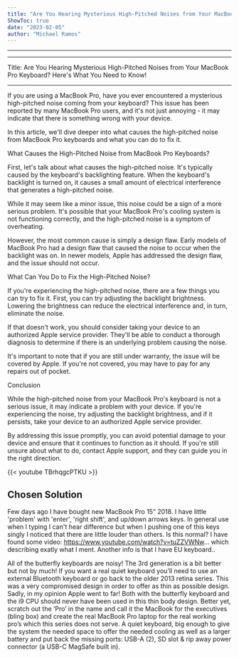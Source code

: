 ```yaml
---
title: "Are You Hearing Mysterious High-Pitched Noises from Your MacBook Pro Keyboard? Here's What You Need to Know!"
ShowToc: true 
date: "2023-02-05"
author: "Michael Ramos"
---
```

*****
________________________________________

Title: Are You Hearing Mysterious High-Pitched Noises from Your MacBook Pro Keyboard? Here's What You Need to Know!

________________________________________

If you are using a MacBook Pro, have you ever encountered a mysterious high-pitched noise coming from your keyboard? This issue has been reported by many MacBook Pro users, and it's not just annoying - it may indicate that there is something wrong with your device.

In this article, we'll dive deeper into what causes the high-pitched noise from MacBook Pro keyboards and what you can do to fix it.

What Causes the High-Pitched Noise from MacBook Pro Keyboards?

First, let's talk about what causes the high-pitched noise. It's typically caused by the keyboard's backlighting feature. When the keyboard's backlight is turned on, it causes a small amount of electrical interference that generates a high-pitched noise.

While it may seem like a minor issue, this noise could be a sign of a more serious problem. It's possible that your MacBook Pro's cooling system is not functioning correctly, and the high-pitched noise is a symptom of overheating.

However, the most common cause is simply a design flaw. Early models of MacBook Pro had a design flaw that caused the noise to occur when the backlight was on. In newer models, Apple has addressed the design flaw, and the issue should not occur.

What Can You Do to Fix the High-Pitched Noise?

If you're experiencing the high-pitched noise, there are a few things you can try to fix it. First, you can try adjusting the backlight brightness. Lowering the brightness can reduce the electrical interference and, in turn, eliminate the noise.

If that doesn't work, you should consider taking your device to an authorized Apple service provider. They'll be able to conduct a thorough diagnosis to determine if there is an underlying problem causing the noise.

It's important to note that if you are still under warranty, the issue will be covered by Apple. If you're not covered, you may have to pay for any repairs out of pocket.

Conclusion

While the high-pitched noise from your MacBook Pro's keyboard is not a serious issue, it may indicate a problem with your device. If you're experiencing the noise, try adjusting the backlight brightness, and if it persists, take your device to an authorized Apple service provider.

By addressing this issue promptly, you can avoid potential damage to your device and ensure that it continues to function as it should. If you're still unsure about what to do, contact Apple support, and they can guide you in the right direction.

{{< youtube TBrhqgcPTKU >}} 



## Chosen Solution
 Few days ago I have bought new MacBook Pro 15” 2018.
I have little 'problem' with 'enter', 'right shift', and up/down arrows keys. In general use when I typing I can't  hear difference but when I pushing one of this keys singly I noticed that there are little louder than others.
Is this normal?
I have found some video:
https://www.youtube.com/watch?v=tuZZVWNw...
which describing exatly what I ment.
Another info is that I have EU keyboard..

 All of the butterfly keyboards are noisy! The 3rd generation is a bit better but not by much! If you want a real quiet keyboard you’ll need to use an external Bluetooth keyboard or go back to the older 2013 retina series.
This was a very compromised design in order to offer as thin as possible design.
Sadly, in my opinion Apple went to far! Both with the butterfly keyboard and the i9 CPU should never have been used in this thin body design.
Better yet, scratch out the ‘Pro’ in the name and call it the MacBook for the executives (bling box) and create the real MacBook Pro laptop for the real working pro’s which this series does not serve. A quiet keyboard, big enough to give the system the needed space to offer the needed cooling as well as a larger battery and put back the missing ports: USB-A (2), SD slot & rip away power connector (a USB-C MagSafe built in).




